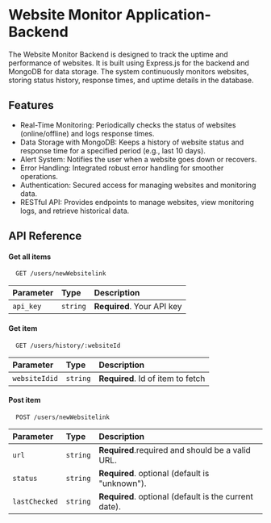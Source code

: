 
# Website Monitor Application-Backend

The Website Monitor Backend is designed to track the uptime and performance of websites. It is built using Express.js for the backend and MongoDB for data storage. The system continuously monitors websites, storing status history, response times, and uptime details in the database.

## Features

- Real-Time Monitoring: Periodically checks the status of websites (online/offline) and logs response times.
- Data Storage with MongoDB: Keeps a history of website status and response time for a specified period (e.g., last 10 days).
- Alert System: Notifies the user when a website goes down or recovers.
- Error Handling: Integrated robust error handling for smoother operations.
- Authentication: Secured access for managing websites and monitoring data.
- RESTful API: Provides endpoints to manage websites, view monitoring logs, and retrieve historical data.


## API Reference

#### Get all items

```http
  GET /users/newWebsitelink
```

| Parameter | Type     | Description                |
| :-------- | :------- | :------------------------- |
| `api_key` | `string` | **Required**. Your API key |

#### Get item

```http
  GET /users/history/:websiteId
```

| Parameter | Type     | Description                       |
| :-------- | :------- | :-------------------------------- |
| `websiteIdid`| `string` | **Required**. Id of item to fetch |

#### Post item

```http
  POST /users/newWebsitelink
```

| Parameter | Type     | Description                |
| :-------- | :------- | :------------------------- |
| `url` | `string` | **Required**.required and should be a valid URL. |
| `status` | `string` | **Required**. optional (default is "unknown"). |
| `lastChecked` | `string` | **Required**. optional (default is the current date). |

